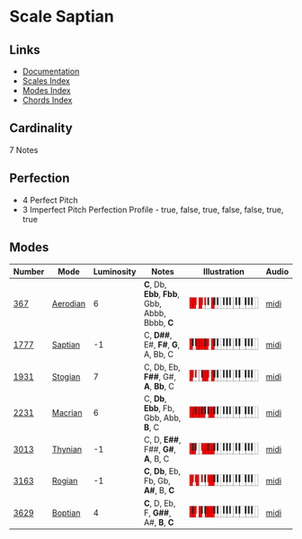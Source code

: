 # Scale Saptian

## Links

- [Documentation](README.md)
- [Scales Index](Scales.md)
- [Modes Index](Modes.md)
- [Chords Index](Chords.md)

## Cardinality

7 Notes

## Perfection

- 4 Perfect Pitch
- 3 Imperfect Pitch
Perfection Profile - true, false, true, false, false, true, true

## Modes

| Number | Mode | Luminosity | Notes | Illustration | Audio |
|--------|------|------------|-------|--------------|-------|
| [367](https://ianring.com/musictheory/scales/367) | [Aerodian](ModeAerodian.md) | 6 | **C**, Db, **Ebb**, **Fbb**, Gbb, Abbb, Bbbb, **C** | ![CNaturalAerodian](ModeCNaturalAerodian.png) | [midi](https://github.com/edipermadi/music/blob/main/docs/ModeCNaturalAerodian.mid?raw=true) | 
| [1777](https://ianring.com/musictheory/scales/1777) | [Saptian](ModeSaptian.md) | -1 | C, **D##**, E#, **F#**, **G**, A, Bb, C | ![CNaturalSaptian](ModeCNaturalSaptian.png) | [midi](https://github.com/edipermadi/music/blob/main/docs/ModeCNaturalSaptian.mid?raw=true) | 
| [1931](https://ianring.com/musictheory/scales/1931) | [Stogian](ModeStogian.md) | 7 | C, Db, Eb, **F##**, G#, **A**, **Bb**, C | ![CNaturalStogian](ModeCNaturalStogian.png) | [midi](https://github.com/edipermadi/music/blob/main/docs/ModeCNaturalStogian.mid?raw=true) | 
| [2231](https://ianring.com/musictheory/scales/2231) | [Macrian](ModeMacrian.md) | 6 | C, **Db**, **Ebb**, Fb, Gbb, Abb, **B**, C | ![CNaturalMacrian](ModeCNaturalMacrian.png) | [midi](https://github.com/edipermadi/music/blob/main/docs/ModeCNaturalMacrian.mid?raw=true) | 
| [3013](https://ianring.com/musictheory/scales/3013) | [Thynian](ModeThynian.md) | -1 | C, D, **E##**, F##, **G#**, **A**, B, C | ![CNaturalThynian](ModeCNaturalThynian.png) | [midi](https://github.com/edipermadi/music/blob/main/docs/ModeCNaturalThynian.mid?raw=true) | 
| [3163](https://ianring.com/musictheory/scales/3163) | [Rogian](ModeRogian.md) | -1 | **C**, **Db**, Eb, Fb, Gb, **A#**, B, **C** | ![CNaturalRogian](ModeCNaturalRogian.png) | [midi](https://github.com/edipermadi/music/blob/main/docs/ModeCNaturalRogian.mid?raw=true) | 
| [3629](https://ianring.com/musictheory/scales/3629) | [Boptian](ModeBoptian.md) | 4 | **C**, D, Eb, F, **G##**, A#, **B**, **C** | ![CNaturalBoptian](ModeCNaturalBoptian.png) | [midi](https://github.com/edipermadi/music/blob/main/docs/ModeCNaturalBoptian.mid?raw=true) | 

